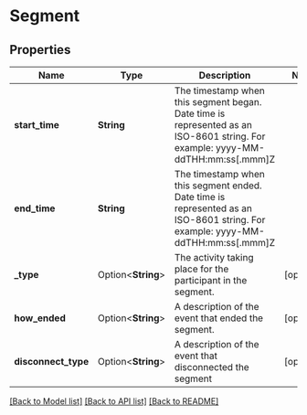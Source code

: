 # Segment

## Properties

Name | Type | Description | Notes
------------ | ------------- | ------------- | -------------
**start_time** | **String** | The timestamp when this segment began. Date time is represented as an ISO-8601 string. For example: yyyy-MM-ddTHH:mm:ss[.mmm]Z | 
**end_time** | **String** | The timestamp when this segment ended. Date time is represented as an ISO-8601 string. For example: yyyy-MM-ddTHH:mm:ss[.mmm]Z | 
**_type** | Option<**String**> | The activity taking place for the participant in the segment. | [optional]
**how_ended** | Option<**String**> | A description of the event that ended the segment. | [optional]
**disconnect_type** | Option<**String**> | A description of the event that disconnected the segment | [optional]

[[Back to Model list]](../README.md#documentation-for-models) [[Back to API list]](../README.md#documentation-for-api-endpoints) [[Back to README]](../README.md)


